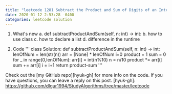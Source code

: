 ```yaml
---
title: "leetcode 1281 Subtract the Product and Sum of Digits of an Integer.py"
date: 2020-01-12 2:53:28 -0400
categories: leetcode solution
--- 
```

1. What's new
    a. def subtractProductAndSum(self, n: int) -> int:
    b. how to use class
    c. how to declare a list 
    d. difference in the runtime
    
2. Code
'''
class Solution:
    def subtractProductAndSum(self, n: int) -> int:
        lenOfNum = len(str(n))
        arr = [None] * lenOfNum
        i=0
        product = 1
        sum = 0
        for _ in range(0,lenOfNum):
            arr[i] = int(n%10)
            n = n/10
            product *= arr[i]
            sum += arr[i]
            i = i+1
        return product-sum
'''

Check out the [my GitHub repo][hyuk-gh] for more info on the code. If you have questions, you can leave a reply on this post.
[hyuk-gh]:   https://github.com/dlgur1994/StudyAlgorithms/tree/master/leetcode
